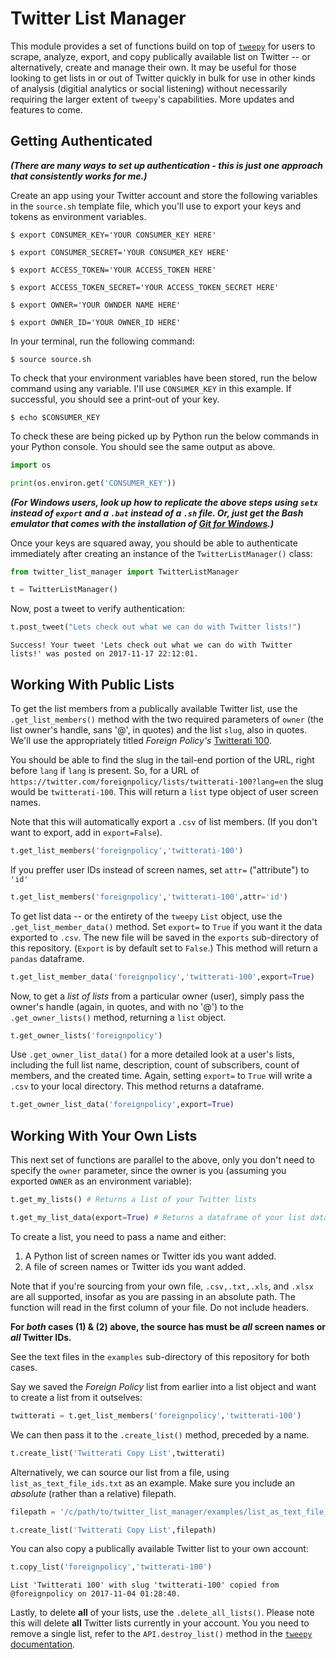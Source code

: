 
# Twitter List Manager

This module provides a set of functions build on top of [`tweepy`](https://github.com/tweepy/tweepy) for users to scrape, analyze, export, and copy publically available list on Twitter -- or alternatively, create and manage their own. It may be useful for those looking to get lists in or out of Twitter quickly in bulk for use in other kinds of analysis (digitial analytics or social listening) without necessarily requiring the larger extent of `tweepy`'s capabilities. More updates and features to come. 

## Getting Authenticated

***(There are many ways to set up authentication - this is just one approach that consistently works for me.)***

Create an app using your Twitter account and store the following variables in the `source.sh` template file, which you'll use to export your keys and tokens as environment variables. 

`$ export CONSUMER_KEY='YOUR CONSUMER_KEY HERE'`

`$ export CONSUMER_SECRET='YOUR CONSUMER_KEY HERE'`

`$ export ACCESS_TOKEN='YOUR ACCESS_TOKEN HERE'`

`$ export ACCESS_TOKEN_SECRET='YOUR ACCESS_TOKEN_SECRET HERE'`

`$ export OWNER='YOUR OWNDER NAME HERE'`

`$ export OWNER_ID='YOUR OWNER_ID HERE'`

In your terminal, run the following command:

`$ source source.sh`

To check that your environment variables have been stored, run the below command using any variable. I'll use `CONSUMER_KEY` in this example. If successful, you should see a print-out of your key.

`$ echo $CONSUMER_KEY`

To check these are being picked up by Python run the below commands in your Python console. You should see the same output as above.


```python
import os

print(os.environ.get('CONSUMER_KEY'))
```

***(For Windows users, look up how to replicate the above steps using `setx` instead of `export` and a `.bat` instead of a `.sh` file. Or, just get the Bash emulator that comes with the installation of [Git for Windows](https://git-for-windows.github.io/).)***

Once your keys are squared away, you should be able to authenticate immediately after creating an instance of the `TwitterListManager()` class:


```python
from twitter_list_manager import TwitterListManager

t = TwitterListManager()
```

Now, post a tweet to verify authentication:


```python
t.post_tweet("Lets check out what we can do with Twitter lists!")
```

    Success! Your tweet 'Lets check out what we can do with Twitter lists!' was posted on 2017-11-17 22:12:01.
    

## Working With Public Lists

To get the list members from a publically available Twitter list, use the `.get_list_members()` method with the two required parameters of `owner` (the list owner's handle, sans '@', in quotes) and the list `slug`, also in quotes. We'll use the appropriately titled *Foreign Policy's* [Twitterati 100](https://twitter.com/foreignpolicy/lists/twitterati-100?lang=en). 

You should be able to find the slug in the tail-end portion of the URL, right before `lang` if `lang` is present. So, for a URL of `https://twitter.com/foreignpolicy/lists/twitterati-100?lang=en` the slug would be `twitterati-100`. This will return a `list` type object of user screen names.

Note that this will automatically export a `.csv` of list members. (If you don't want to export, add in `export=False`).


```python
t.get_list_members('foreignpolicy','twitterati-100')
```

If you preffer user IDs instead of screen names, set `attr=` ("attribute") to `'id'`


```python
t.get_list_members('foreignpolicy','twitterati-100',attr='id')
```

To get list data -- or the entirety of the `tweepy` `List` object, use the `.get_list_member_data()` method. Set `export=` to `True` if you want it the data exported to `.csv`. The new file will be saved in the `exports` sub-directory of this repository. (`Export` is by default set to `False`.) This method will return a `pandas` dataframe.


```python
t.get_list_member_data('foreignpolicy','twitterati-100',export=True)
```

Now, to get a *list of lists* from a particular owner (user), simply pass the owner's handle (again, in quotes, and with no '@') to the `.get_owner_lists()` method, returning a `list` object.


```python
t.get_owner_lists('foreignpolicy')
```

Use `.get_owner_list_data()` for a more detailed look at a user's lists, including the full list name, description, count of subscribers, count of members, and the created time. Again, setting `export=` to `True` will write a `.csv` to your local directory. This method returns a dataframe.


```python
t.get_owner_list_data('foreignpolicy',export=True)
```

## Working With Your Own Lists

This next set of functions are parallel to the above, only you don't need to specify the `owner` parameter, since the owner is you (assuming you exported `OWNER` as an environment variable):


```python
t.get_my_lists() # Returns a list of your Twitter lists
```


```python
t.get_my_list_data(export=True) # Returns a dataframe of your list data
```

To create a list, you need to pass a name and either:

1. A Python list of screen names or Twitter ids you want added.
2. A file of screen names or Twitter ids you want added.

Note that if you're sourcing from your own file, `.csv,.txt,.xls`, and `.xlsx` are all supported, insofar as you are passing in an absolute path. The function will read in the first column of your file. Do not include headers.

**For *both* cases (1) & (2) above, the source has must be *all* screen names or *all* Twitter IDs.**

See the text files in the `examples` sub-directory of this repository for both cases.

Say we saved the *Foreign Policy* list from earlier into a list object and want to create a list from it outselves:


```python
twitterati = t.get_list_members('foreignpolicy','twitterati-100')
```

We can then pass it to the `.create_list()` method, preceded by a name.


```python
t.create_list('Twitterati Copy List',twitterati)
```

Alternatively, we can source our list from a file, using `list_as_text_file_ids.txt` as an example. Make sure you include an *absolute* (rather than a relative) filepath.


```python
filepath = '/c/path/to/twitter_list_manager/examples/list_as_text_file_ids.txt'

t.create_list('Twitterati Copy List',filepath)
```

You can also copy a publically available Twitter list to your own account:


```python
t.copy_list('foreignpolicy','twitterati-100')
```

    List 'Twitterati 100' with slug 'twitterati-100' copied from @foreignpolicy on 2017-11-04 01:28:40.
    

Lastly, to delete **all** of your lists, use the `.delete_all_lists()`. Please note this will delete **all** Twitter lists currently in your account. You you need to remove a single list, refer to the `API.destroy_list()` method in the [`tweepy` documentation](http://docs.tweepy.org/en/v3.5.0/api.html). 
